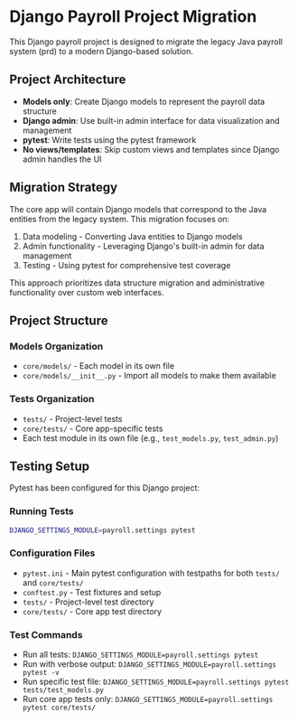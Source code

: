 # Django Payroll Project Migration

This Django payroll project is designed to migrate the legacy Java payroll system (prd) to a modern Django-based solution.

## Project Architecture

- **Models only**: Create Django models to represent the payroll data structure
- **Django admin**: Use built-in admin interface for data visualization and management  
- **pytest**: Write tests using the pytest framework
- **No views/templates**: Skip custom views and templates since Django admin handles the UI

## Migration Strategy

The core app will contain Django models that correspond to the Java entities from the legacy system. This migration focuses on:

1. Data modeling - Converting Java entities to Django models
2. Admin functionality - Leveraging Django's built-in admin for data management
3. Testing - Using pytest for comprehensive test coverage

This approach prioritizes data structure migration and administrative functionality over custom web interfaces.

## Project Structure

### Models Organization
- `core/models/` - Each model in its own file
- `core/models/__init__.py` - Import all models to make them available

### Tests Organization  
- `tests/` - Project-level tests
- `core/tests/` - Core app-specific tests
- Each test module in its own file (e.g., `test_models.py`, `test_admin.py`)

## Testing Setup

Pytest has been configured for this Django project:

### Running Tests
```bash
DJANGO_SETTINGS_MODULE=payroll.settings pytest
```

### Configuration Files
- `pytest.ini` - Main pytest configuration with testpaths for both `tests/` and `core/tests/`
- `conftest.py` - Test fixtures and setup
- `tests/` - Project-level test directory
- `core/tests/` - Core app test directory

### Test Commands
- Run all tests: `DJANGO_SETTINGS_MODULE=payroll.settings pytest`
- Run with verbose output: `DJANGO_SETTINGS_MODULE=payroll.settings pytest -v` 
- Run specific test file: `DJANGO_SETTINGS_MODULE=payroll.settings pytest tests/test_models.py`
- Run core app tests only: `DJANGO_SETTINGS_MODULE=payroll.settings pytest core/tests/`